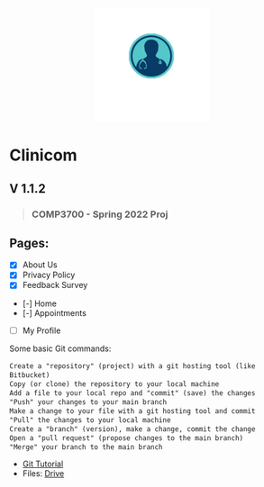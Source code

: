 <p align="center">
  <img src="https://github.com/0cool-design/WEB_Proj/blob/main/www/assets/imgs/logooo.png">
</p>

# Clinicom

## V 1.1.2
>### COMP3700 - Spring 2022 Proj
## Pages:
- [x] About Us
- [x] Privacy Policy
- [x] Feedback Survey 
- [-] Home
- [-] Appointments
- [ ] My Profile

Some basic Git commands:
```
Create a "repository" (project) with a git hosting tool (like Bitbucket)
Copy (or clone) the repository to your local machine
Add a file to your local repo and "commit" (save) the changes
"Push" your changes to your main branch
Make a change to your file with a git hosting tool and commit
"Pull" the changes to your local machine
Create a "branch" (version), make a change, commit the change
Open a "pull request" (propose changes to the main branch)
"Merge" your branch to the main branch
```

- [Git Tutorial](https://youtu.be/DVRQoVRzMIY)
- Files: [Drive](https://drive.google.com/drive/u/1/folders/15W1RpJ4_eHC8mj1wnxQvZqJ8cgO4sRNT)
